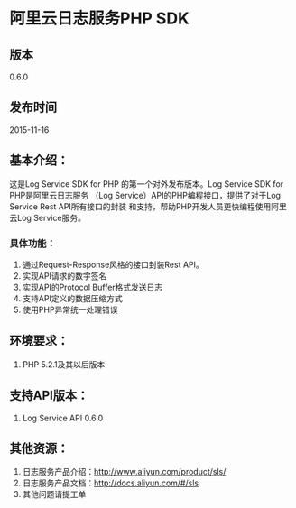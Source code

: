 ﻿# 阿里云日志服务PHP SDK

## 版本

0.6.0

## 发布时间

2015-11-16

## 基本介绍：

这是Log Service SDK for PHP 的第一个对外发布版本。Log Service SDK for PHP是阿里云日志服务
（Log Service）API的PHP编程接口，提供了对于Log Service Rest API所有接口的封装
和支持，帮助PHP开发人员更快编程使用阿里云Log Service服务。

### 具体功能：

1. 通过Request-Response风格的接口封装Rest API。
2. 实现API请求的数字签名
3. 实现API的Protocol Buffer格式发送日志
4. 支持API定义的数据压缩方式
5. 使用PHP异常统一处理错误

## 环境要求：

1. PHP 5.2.1及其以后版本

## 支持API版本：

1. Log Service API 0.6.0

## 其他资源：

1. 日志服务产品介绍：http://www.aliyun.com/product/sls/
2. 日志服务产品文档：http://docs.aliyun.com/#/sls
3. 其他问题请提工单
